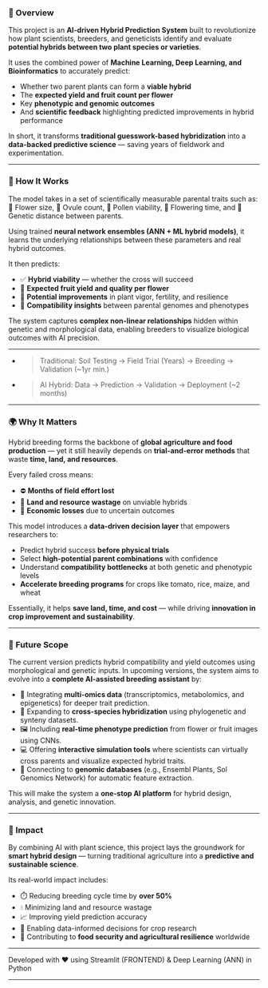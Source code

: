 ### 🔬 Overview  
This project is an **AI-driven Hybrid Prediction System** built to revolutionize how plant scientists, breeders, and geneticists identify and evaluate **potential hybrids between two plant species or varieties**.

It uses the combined power of **Machine Learning, Deep Learning, and Bioinformatics** to accurately predict:
- Whether two parent plants can form a **viable hybrid**
- The **expected yield and fruit count per flower**
- Key **phenotypic and genomic outcomes**
- And **scientific feedback** highlighting predicted improvements in hybrid performance

In short, it transforms **traditional guesswork-based hybridization** into a **data-backed predictive science** — saving years of fieldwork and experimentation.

---

### 🌾 How It Works  
The model takes in a set of scientifically measurable parental traits such as:
🌸 Flower size, 🌿 Ovule count, 🌼 Pollen viability, 🌺 Flowering time, and 🧬 Genetic distance between parents.

Using trained **neural network ensembles (ANN + ML hybrid models)**, it learns the underlying relationships between these parameters and real hybrid outcomes.

It then predicts:
- ✅ **Hybrid viability** — whether the cross will succeed
- 🍅 **Expected fruit yield and quality per flower**
- 🌱 **Potential improvements** in plant vigor, fertility, and resilience
- 🧬 **Compatibility insights** between parental genomes and phenotypes

The system captures **complex non-linear relationships** hidden within genetic and morphological data, enabling breeders to visualize biological outcomes with AI precision.

---

- >Traditional: Soil Testing → Field Trial (Years) → Breeding → Validation (~1yr min.)
- >AI Hybrid: Data → Prediction → Validation → Deployment (~2 months)

---
### 🌍 Why It Matters  
Hybrid breeding forms the backbone of **global agriculture and food production** — yet it still heavily depends on **trial-and-error methods** that waste **time, land, and resources**.

Every failed cross means:
- ⛔ **Months of field effort lost**
- 🌾 **Land and resource wastage** on unviable hybrids
- 💸 **Economic losses** due to uncertain outcomes

This model introduces a **data-driven decision layer** that empowers researchers to:
- Predict hybrid success **before physical trials**
- Select **high-potential parent combinations** with confidence
- Understand **compatibility bottlenecks** at both genetic and phenotypic levels
- **Accelerate breeding programs** for crops like tomato, rice, maize, and wheat

Essentially, it helps **save land, time, and cost** — while driving **innovation in crop improvement and sustainability**.

---

### 🚀 Future Scope  
The current version predicts hybrid compatibility and yield outcomes using morphological and genetic inputs.
In upcoming versions, the system aims to evolve into a **complete AI-assisted breeding assistant** by:
- 🔬 Integrating **multi-omics data** (transcriptomics, metabolomics, and epigenetics) for deeper trait prediction.
- 🌿 Expanding to **cross-species hybridization** using phylogenetic and synteny datasets.
- 🖼️ Including **real-time phenotype prediction** from flower or fruit images using CNNs.
- 💻 Offering **interactive simulation tools** where scientists can virtually cross parents and visualize expected hybrid traits.
- 🔗 Connecting to **genomic databases** (e.g., Ensembl Plants, Sol Genomics Network) for automatic feature extraction.

This will make the system a **one-stop AI platform** for hybrid design, analysis, and genetic innovation.

---

### 🌟 Impact  
By combining AI with plant science, this project lays the groundwork for **smart hybrid design** — turning traditional agriculture into a **predictive and sustainable science**.

Its real-world impact includes:
- ⏱️ Reducing breeding cycle time by **over 50%**
- 💧 Minimizing land and resource wastage
- 📈 Improving yield prediction accuracy
- 🧠 Enabling data-informed decisions for crop research
- 🍅 Contributing to **food security and agricultural resilience** worldwide

---

Developed with ❤️ using Streamlit (FRONTEND) & Deep Learning (ANN) in Python

---
